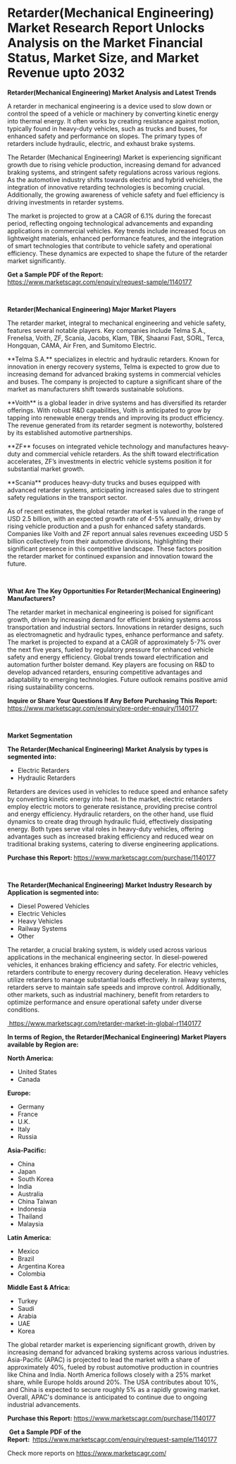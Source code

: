 <p><h1>Retarder(Mechanical Engineering) Market Research Report Unlocks Analysis on the Market Financial Status, Market Size, and Market Revenue upto 2032</h1></p><p><strong>Retarder(Mechanical Engineering) Market Analysis and Latest Trends</strong></p>
<p><p>A retarder in mechanical engineering is a device used to slow down or control the speed of a vehicle or machinery by converting kinetic energy into thermal energy. It often works by creating resistance against motion, typically found in heavy-duty vehicles, such as trucks and buses, for enhanced safety and performance on slopes. The primary types of retarders include hydraulic, electric, and exhaust brake systems.</p><p>The Retarder (Mechanical Engineering) Market is experiencing significant growth due to rising vehicle production, increasing demand for advanced braking systems, and stringent safety regulations across various regions. As the automotive industry shifts towards electric and hybrid vehicles, the integration of innovative retarding technologies is becoming crucial. Additionally, the growing awareness of vehicle safety and fuel efficiency is driving investments in retarder systems. </p><p>The market is projected to grow at a CAGR of 6.1% during the forecast period, reflecting ongoing technological advancements and expanding applications in commercial vehicles. Key trends include increased focus on lightweight materials, enhanced performance features, and the integration of smart technologies that contribute to vehicle safety and operational efficiency. These dynamics are expected to shape the future of the retarder market significantly.</p></p>
<p><strong>Get a Sample PDF of the Report:&nbsp;</strong> <a href="https://www.marketscagr.com/enquiry/request-sample/1140177?utm_campaign=2800&utm_medium=2&utm_source=Github&utm_content=ia&utm_term=25032025&utm_id=retardermechanical-engineering">https://www.marketscagr.com/enquiry/request-sample/1140177</a></p>
<p>&nbsp;</p>
<p><strong>Retarder(Mechanical Engineering) Major Market Players</strong></p>
<p><p>The retarder market, integral to mechanical engineering and vehicle safety, features several notable players. Key companies include Telma S.A., Frenelsa, Voith, ZF, Scania, Jacobs, Klam, TBK, Shaanxi Fast, SORL, Terca, Hongquan, CAMA, Air Fren, and Sumitomo Electric.</p><p>**Telma S.A.** specializes in electric and hydraulic retarders. Known for innovation in energy recovery systems, Telma is expected to grow due to increasing demand for advanced braking systems in commercial vehicles and buses. The company is projected to capture a significant share of the market as manufacturers shift towards sustainable solutions.</p><p>**Voith** is a global leader in drive systems and has diversified its retarder offerings. With robust R&D capabilities, Voith is anticipated to grow by tapping into renewable energy trends and improving its product efficiency. The revenue generated from its retarder segment is noteworthy, bolstered by its established automotive partnerships.</p><p>**ZF** focuses on integrated vehicle technology and manufactures heavy-duty and commercial vehicle retarders. As the shift toward electrification accelerates, ZF’s investments in electric vehicle systems position it for substantial market growth. </p><p>**Scania** produces heavy-duty trucks and buses equipped with advanced retarder systems, anticipating increased sales due to stringent safety regulations in the transport sector.</p><p>As of recent estimates, the global retarder market is valued in the range of USD 2.5 billion, with an expected growth rate of 4-5% annually, driven by rising vehicle production and a push for enhanced safety standards. Companies like Voith and ZF report annual sales revenues exceeding USD 5 billion collectively from their automotive divisions, highlighting their significant presence in this competitive landscape. These factors position the retarder market for continued expansion and innovation toward the future. </p></p>
<p>&nbsp;</p>
<p><strong>What Are The Key Opportunities For Retarder(Mechanical Engineering) Manufacturers?</strong></p>
<p><p>The retarder market in mechanical engineering is poised for significant growth, driven by increasing demand for efficient braking systems across transportation and industrial sectors. Innovations in retarder designs, such as electromagnetic and hydraulic types, enhance performance and safety. The market is projected to expand at a CAGR of approximately 5-7% over the next five years, fueled by regulatory pressure for enhanced vehicle safety and energy efficiency. Global trends toward electrification and automation further bolster demand. Key players are focusing on R&D to develop advanced retarders, ensuring competitive advantages and adaptability to emerging technologies. Future outlook remains positive amid rising sustainability concerns.</p></p>
<p><strong>Inquire or Share Your Questions If Any Before Purchasing This Report:</strong> <a href="https://www.marketscagr.com/enquiry/pre-order-enquiry/1140177?utm_campaign=2800&utm_medium=2&utm_source=Github&utm_content=ia&utm_term=25032025&utm_id=retardermechanical-engineering">https://www.marketscagr.com/enquiry/pre-order-enquiry/1140177</a></p>
<p>&nbsp;</p>
<p><strong>Market Segmentation</strong></p>
<p><strong>The Retarder(Mechanical Engineering) Market Analysis by types is segmented into:</strong></p>
<p><ul><li>Electric Retarders</li><li>Hydraulic Retarders</li></ul></p>
<p><p>Retarders are devices used in vehicles to reduce speed and enhance safety by converting kinetic energy into heat. In the market, electric retarders employ electric motors to generate resistance, providing precise control and energy efficiency. Hydraulic retarders, on the other hand, use fluid dynamics to create drag through hydraulic fluid, effectively dissipating energy. Both types serve vital roles in heavy-duty vehicles, offering advantages such as increased braking efficiency and reduced wear on traditional braking systems, catering to diverse engineering applications.</p></p>
<p><strong>Purchase this Report:&nbsp;</strong><a href="https://www.marketscagr.com/purchase/1140177?utm_campaign=2800&utm_medium=2&utm_source=Github&utm_content=ia&utm_term=25032025&utm_id=retardermechanical-engineering">https://www.marketscagr.com/purchase/1140177</a></p>
<p>&nbsp;</p>
<p><strong>The Retarder(Mechanical Engineering) Market Industry Research by Application is segmented into:</strong></p>
<p><ul><li>Diesel Powered Vehicles</li><li>Electric Vehicles</li><li>Heavy Vehicles</li><li>Railway Systems</li><li>Other</li></ul></p>
<p><p>The retarder, a crucial braking system, is widely used across various applications in the mechanical engineering sector. In diesel-powered vehicles, it enhances braking efficiency and safety. For electric vehicles, retarders contribute to energy recovery during deceleration. Heavy vehicles utilize retarders to manage substantial loads effectively. In railway systems, retarders serve to maintain safe speeds and improve control. Additionally, other markets, such as industrial machinery, benefit from retarders to optimize performance and ensure operational safety under diverse conditions.</p></p>
<p><a href="https://www.marketscagr.com/retarder-market-in-global-r1140177?utm_campaign=2800&utm_medium=2&utm_source=Github&utm_content=ia&utm_term=25032025&utm_id=retardermechanical-engineering">&nbsp;https://www.marketscagr.com/retarder-market-in-global-r1140177</a></p>
<p><strong>In terms of Region, the Retarder(Mechanical Engineering) Market Players available by Region are:</strong></p>
<p>
    <p> <strong> North America: </strong>
        <ul>
            <li>United States</li>
            <li>Canada</li>
        </ul>
        </p> 
    <p> <strong> Europe: </strong>
        <ul>
            <li>Germany</li>
            <li>France</li>
            <li>U.K.</li>
            <li>Italy</li>
            <li>Russia</li>
        </ul>
        </p> 
    <p> <strong> Asia-Pacific: </strong>
        <ul>
            <li>China</li>
            <li>Japan</li>
            <li>South Korea</li>
            <li>India</li>
            <li>Australia</li>
            <li>China Taiwan</li>
            <li>Indonesia</li>
            <li>Thailand</li>
            <li>Malaysia</li>
        </ul>
        </p> 
    <p> <strong> Latin America: </strong>
        <ul>
            <li>Mexico</li>
            <li>Brazil</li>
            <li>Argentina Korea</li>
            <li>Colombia</li>
        </ul>
        </p> 
    <p> <strong> Middle East & Africa: </strong>
        <ul>
            <li>Turkey</li>
            <li>Saudi</li>
            <li>Arabia</li>
            <li>UAE</li>
            <li>Korea</li>
        </ul>
    </p>
    </p>
<p><p>The global retarder market is experiencing significant growth, driven by increasing demand for advanced braking systems across various industries. Asia-Pacific (APAC) is projected to lead the market with a share of approximately 40%, fueled by robust automotive production in countries like China and India. North America follows closely with a 25% market share, while Europe holds around 20%. The USA contributes about 10%, and China is expected to secure roughly 5% as a rapidly growing market. Overall, APAC's dominance is anticipated to continue due to ongoing industrial advancements.</p></p>
<p><strong>Purchase this Report: </strong><a href="https://www.marketscagr.com/purchase/1140177?utm_campaign=2800&utm_medium=2&utm_source=Github&utm_content=ia&utm_term=25032025&utm_id=retardermechanical-engineering">https://www.marketscagr.com/purchase/1140177</a></p>
<p>&nbsp;<strong>Get a Sample PDF of the Report:&nbsp;&nbsp;</strong><a href="https://www.marketscagr.com/enquiry/request-sample/1140177?utm_campaign=2800&utm_medium=2&utm_source=Github&utm_content=ia&utm_term=25032025&utm_id=retardermechanical-engineering">https://www.marketscagr.com/enquiry/request-sample/1140177</a></p>
<p><strong></strong></p>
<p>Check more reports on <a href="https://www.marketscagr.com/?utm_campaign=2800&utm_medium=2&utm_source=Github&utm_content=ia&utm_term=25032025&utm_id=retardermechanical-engineering">https://www.marketscagr.com/</a></p>